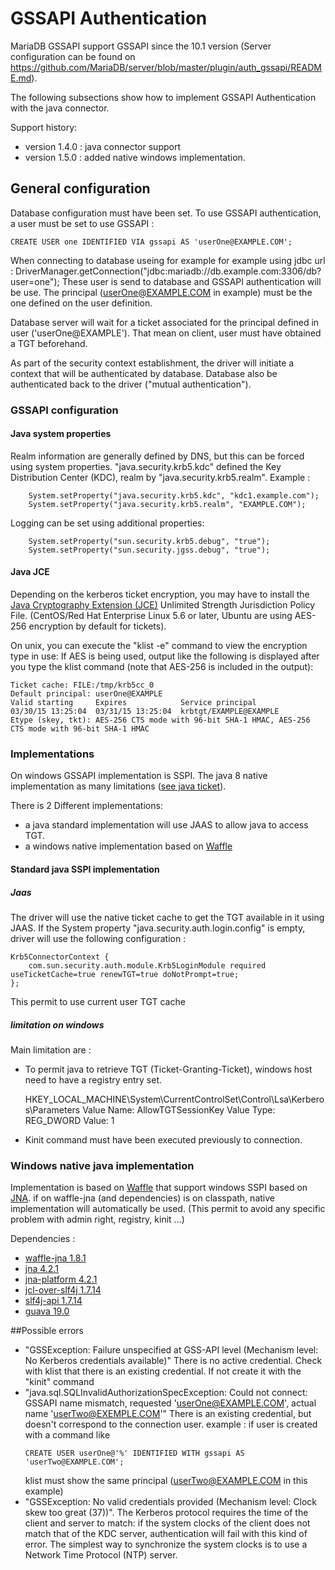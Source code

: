 
# GSSAPI Authentication

MariaDB GSSAPI support GSSAPI since the 10.1 version (Server configuration can be found on https://github.com/MariaDB/server/blob/master/plugin/auth_gssapi/README.md).

The following subsections show how to implement GSSAPI Authentication with the java connector. 

Support history:
* version 1.4.0 : java connector support
* version 1.5.0 : added native windows implementation. 

## General configuration

Database configuration must have been set. 
To use GSSAPI authentication, a user must be set to use GSSAPI :
```
CREATE USER one IDENTIFIED VIA gssapi AS 'userOne@EXAMPLE.COM';
```

When connecting to database useing for example for example using jdbc url : 
DriverManager.getConnection("jdbc:mariadb://db.example.com:3306/db?user=one");
These user is send to database and GSSAPI authentication will be use. 
The principal (userOne@EXAMPLE.COM in example) must be the one defined on the user definition.
 
Database server will wait for a ticket associated for the principal defined in user ('userOne@EXAMPLE').
That mean on client, user must have obtained a TGT beforehand. 

As part of the security context establishment, the driver will initiate a context that will be authenticated by database. 
Database also be authenticated back to the driver ("mutual authentication").

### GSSAPI configuration
#### Java system properties

Realm information are generally defined by DNS, but this can be forced using system properties.
"java.security.krb5.kdc" defined the Key Distribution Center (KDC), realm by "java.security.krb5.realm".
Example : 

        System.setProperty("java.security.krb5.kdc", "kdc1.example.com");
        System.setProperty("java.security.krb5.realm", "EXAMPLE.COM");

Logging can be set using additional properties:

        System.setProperty("sun.security.krb5.debug", "true");
        System.setProperty("sun.security.jgss.debug", "true");


#### Java JCE

Depending on the kerberos ticket encryption, you may have to install the [Java Cryptography Extension (JCE)](http://www.oracle.com/technetwork/java/javase/downloads/jce8-download-2133166.html) Unlimited Strength Jurisdiction Policy File.
(CentOS/Red Hat Enterprise Linux 5.6 or later, Ubuntu are using AES-256 encryption by default for tickets).

On unix, you can execute the "klist -e" command to view the encryption type in use:
If AES is being used, output like the following is displayed after you type the klist command (note that AES-256 is included in the output):

    Ticket cache: FILE:/tmp/krb5cc_0
    Default principal: userOne@EXAMPLE
    Valid starting     Expires            Service principal
    03/30/15 13:25:04  03/31/15 13:25:04  krbtgt/EXAMPLE@EXAMPLE
    Etype (skey, tkt): AES-256 CTS mode with 96-bit SHA-1 HMAC, AES-256 CTS mode with 96-bit SHA-1 HMAC


### Implementations

On windows GSSAPI implementation is SSPI. The java 8 native implementation as many limitations ([see java ticket](http://bugs.java.com/bugdatabase/view_bug.do?bug_id=6722928)).

There is 2 Different implementations:
* a java standard implementation will use JAAS to allow java to access TGT.
* a windows native implementation based on [Waffle](https://github.com/dblock/waffle)

#### Standard java SSPI implementation

##### Jaas

The driver will use the native ticket cache to get the TGT available in it using JAAS.
If the System property "java.security.auth.login.config" is empty, driver will use the following configuration :

    Krb5ConnectorContext {
        com.sun.security.auth.module.Krb5LoginModule required useTicketCache=true renewTGT=true doNotPrompt=true; 
    };

This permit to use current user TGT cache

##### limitation on windows
Main limitation are : 
* To permit java to retrieve TGT (Ticket-Granting-Ticket), windows host need to have a registry entry set.
  
  HKEY_LOCAL_MACHINE\System\CurrentControlSet\Control\Lsa\Kerberos\Parameters
  Value Name: AllowTGTSessionKey
  Value Type: REG_DWORD
  Value: 1
* Kinit command must have been executed previously to connection.

### Windows native java implementation
Implementation is based on [Waffle](https://github.com/dblock/waffle) that support windows SSPI based on [JNA](https://github.com/java-native-access/jna).
if on waffle-jna (and dependencies) is on classpath, native implementation will automatically be used. 
(This permit to avoid any specific problem with admin right, registry, kinit ...)

Dependencies :
* [waffle-jna 1.8.1](https://maven-badges.herokuapp.com/maven-central/com.github.dblock.waffle/waffle-jna)  
* [jna 4.2.1](https://maven-badges.herokuapp.com/maven-central/net.java.dev.jna/jna)
* [jna-platform 4.2.1](https://maven-badges.herokuapp.com/maven-central/net.java.dev.jna/jna-platform)
* [jcl-over-slf4j 1.7.14](https://maven-badges.herokuapp.com/maven-central/org.slf4j/jcl-over-slf4j)
* [slf4j-api 1.7.14](https://maven-badges.herokuapp.com/maven-central/org.slf4j/slf4j-api)
* [guava 19.0](https://maven-badges.herokuapp.com/com.google.guava/guava)

##Possible errors

* "GSSException: Failure unspecified at GSS-API level (Mechanism level: No Kerberos credentials available)"
  There is no active credential. Check with klist that there is an existing credential. If not create it with the "kinit" command
* "java.sql.SQLInvalidAuthorizationSpecException: Could not connect: GSSAPI name mismatch, requested 'userOne@EXAMPLE.COM', actual name 'userTwo@EXEMPLE.COM'"
  There is an existing credential, but doesn't correspond to the connection user. 
  example :
    if user is created with a command like 
    ```script
    CREATE USER userOne@'%' IDENTIFIED WITH gssapi AS 'userTwo@EXAMPLE.COM';
    ```
    klist must show the same principal (userTwo@EXAMPLE.COM in this example)
* "GSSException: No valid credentials provided (Mechanism level: Clock skew too great (37))". The Kerberos protocol requires the time of the client 
  and server to match: if the system clocks of the client does not match that of the KDC server, authentication will fail with this kind of error. 
  The simplest way to synchronize the system clocks is to use a Network Time Protocol (NTP) server. 
